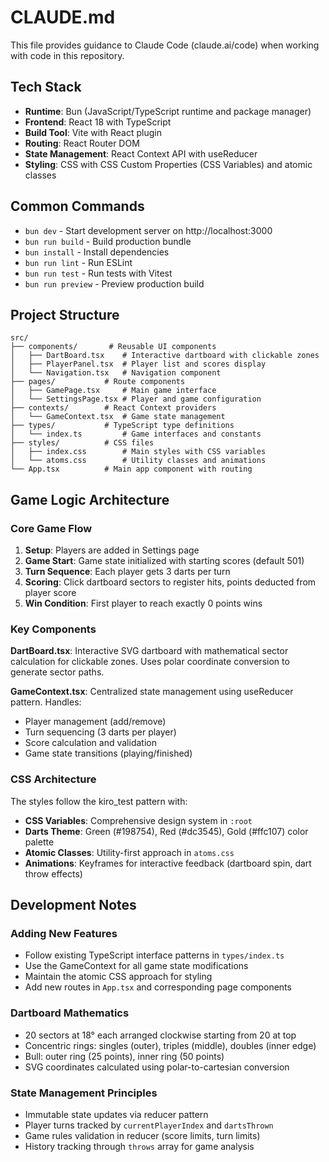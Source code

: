 # CLAUDE.md

This file provides guidance to Claude Code (claude.ai/code) when working with code in this repository.

## Tech Stack

- **Runtime**: Bun (JavaScript/TypeScript runtime and package manager)
- **Frontend**: React 18 with TypeScript
- **Build Tool**: Vite with React plugin
- **Routing**: React Router DOM
- **State Management**: React Context API with useReducer
- **Styling**: CSS with CSS Custom Properties (CSS Variables) and atomic classes

## Common Commands

- `bun dev` - Start development server on http://localhost:3000
- `bun run build` - Build production bundle
- `bun install` - Install dependencies
- `bun run lint` - Run ESLint
- `bun run test` - Run tests with Vitest
- `bun run preview` - Preview production build

## Project Structure

```
src/
├── components/       # Reusable UI components
│   ├── DartBoard.tsx    # Interactive dartboard with clickable zones
│   ├── PlayerPanel.tsx  # Player list and scores display
│   └── Navigation.tsx   # Navigation component
├── pages/           # Route components
│   ├── GamePage.tsx     # Main game interface
│   └── SettingsPage.tsx # Player and game configuration
├── contexts/        # React Context providers
│   └── GameContext.tsx  # Game state management
├── types/           # TypeScript type definitions
│   └── index.ts         # Game interfaces and constants
├── styles/          # CSS files
│   ├── index.css        # Main styles with CSS variables
│   └── atoms.css        # Utility classes and animations
└── App.tsx          # Main app component with routing
```

## Game Logic Architecture

### Core Game Flow
1. **Setup**: Players are added in Settings page
2. **Game Start**: Game state initialized with starting scores (default 501)
3. **Turn Sequence**: Each player gets 3 darts per turn
4. **Scoring**: Click dartboard sectors to register hits, points deducted from player score
5. **Win Condition**: First player to reach exactly 0 points wins

### Key Components

**DartBoard.tsx**: Interactive SVG dartboard with mathematical sector calculation for clickable zones. Uses polar coordinate conversion to generate sector paths.

**GameContext.tsx**: Centralized state management using useReducer pattern. Handles:
- Player management (add/remove)
- Turn sequencing (3 darts per player)
- Score calculation and validation
- Game state transitions (playing/finished)

### CSS Architecture

The styles follow the kiro_test pattern with:
- **CSS Variables**: Comprehensive design system in `:root`
- **Darts Theme**: Green (#198754), Red (#dc3545), Gold (#ffc107) color palette
- **Atomic Classes**: Utility-first approach in `atoms.css`
- **Animations**: Keyframes for interactive feedback (dartboard spin, dart throw effects)

## Development Notes

### Adding New Features
- Follow existing TypeScript interface patterns in `types/index.ts`
- Use the GameContext for all game state modifications
- Maintain the atomic CSS approach for styling
- Add new routes in `App.tsx` and corresponding page components

### Dartboard Mathematics
- 20 sectors at 18° each arranged clockwise starting from 20 at top
- Concentric rings: singles (outer), triples (middle), doubles (inner edge)
- Bull: outer ring (25 points), inner ring (50 points)
- SVG coordinates calculated using polar-to-cartesian conversion

### State Management Principles
- Immutable state updates via reducer pattern
- Player turns tracked by `currentPlayerIndex` and `dartsThrown`
- Game rules validation in reducer (score limits, turn limits)
- History tracking through `throws` array for game analysis